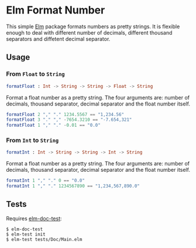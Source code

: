 # Elm Format Number

This simple [Elm](http://elm-lang.com) package formats numbers as pretty strings. It is flexible enough to deal with different number of decimals, different thousand separators and diffetent decimal separator.

## Usage

### From `Float` to `String`

```elm
formatFloat : Int -> String -> String -> Float -> String
```

Format a float number as a pretty string. The four arguments are: number of decimals, thousand separator, decimal separator and the float number itself.

```elm
formatFloat 2 "," "." 1234.5567 == "1,234.56"
formatFloat 3 "." "," -7654.3210 == "-7.654,321"
formatFloat 1 "," "." -0.01 == "0.0"
```

### From `Int` to `String`

```elm
formatInt : Int -> String -> String -> Int -> String
```

Format a float number as a pretty string. The four arguments are: number of decimals, thousand separator, decimal separator and the float number itself.

```elm
formatInt 1 "," "." 0 == "0.0"
formatInt 1 "," "." 1234567890 == "1,234,567,890.0"
```

## Tests

Requires [elm-doc-test](https://www.npmjs.com/package/elm-doc-test):

```console
$ elm-doc-test
$ elm-test init
$ elm-test tests/Doc/Main.elm
```
